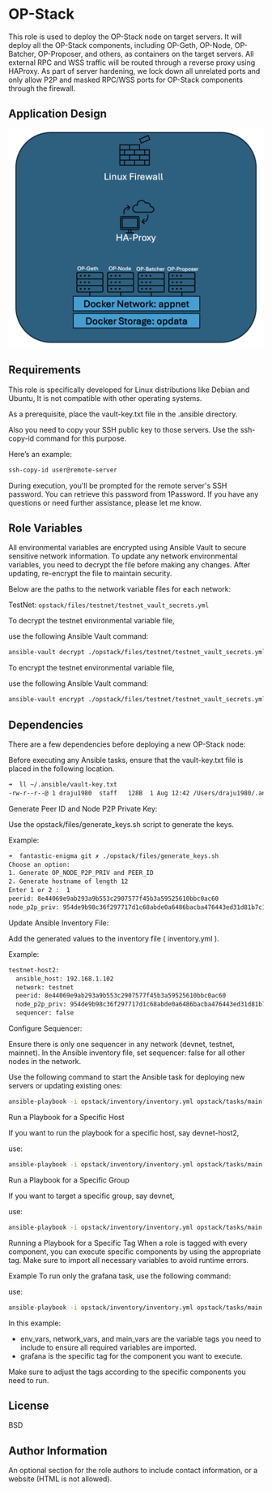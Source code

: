OP-Stack
=========

This role is used to deploy the OP-Stack node on target servers. It will deploy all the OP-Stack components, including OP-Geth, OP-Node, OP-Batcher, OP-Proposer, and others, as containers on the target servers. All external RPC and WSS traffic will be routed through a reverse proxy using HAProxy. As part of server hardening, we lock down all unrelated ports and only allow P2P and masked RPC/WSS ports for OP-Stack components through the firewall.

Application Design
------------------
![alt text](nodedesign.png)


Requirements
------------

This role is specifically developed for Linux distributions like Debian and Ubuntu, It is not compatible with other operating systems.

As a prerequisite, place the vault-key.txt file in the .ansible directory. 

Also you need to copy your SSH public key to those servers. Use the ssh-copy-id command for this purpose. 

Here’s an example:

```sh
ssh-copy-id user@remote-server
```
During execution, you'll be prompted for the remote server's SSH password. You can retrieve this password from 1Password. If you have any questions or need further assistance, please let me know.

Role Variables
--------------

All environmental variables are encrypted using Ansible Vault to secure sensitive network information. To update any network environmental variables, you need to decrypt the file before making any changes. After updating, re-encrypt the file to maintain security.

Below are the paths to the network variable files for each network:

TestNet: ```opstack/files/testnet/testnet_vault_secrets.yml```


To decrypt the testnet environmental variable file, 

use the following Ansible Vault command:

```sh
ansible-vault decrypt ./opstack/files/testnet/testnet_vault_secrets.yml
```

To encrypt the testnet environmental variable file, 

use the following Ansible Vault command:

```sh
ansible-vault encrypt ./opstack/files/testnet/testnet_vault_secrets.yml
```

Dependencies
------------

There are a few dependencies before deploying a new OP-Stack node:


Before executing any Ansible tasks, ensure that the vault-key.txt file is placed in the following location. 

```sh
➜  ll ~/.ansible/vault-key.txt 
-rw-r--r--@ 1 draju1980  staff   128B  1 Aug 12:42 /Users/draju1980/.ansible/vault-key.txt
```

Generate Peer ID and Node P2P Private Key:

Use the opstack/files/generate_keys.sh script to generate the keys.

Example:
```sh 
➜  fantastic-enigma git ✗ ./opstack/files/generate_keys.sh
Choose an option:
1. Generate OP_NODE_P2P_PRIV and PEER_ID
2. Generate hostname of length 12
Enter 1 or 2 :  1                                   
peerid: 8e44069e9ab293a9b553c2907577f45b3a59525610bbc0ac60
node_p2p_priv: 954de9b98c36f297717d1c68abde0a6486bacba476443ed31d81b7c1c643700d
```

Update Ansible Inventory File:

Add the generated values to the inventory file ( inventory.yml ).

Example:

```sh
testnet-host2:
  ansible_host: 192.168.1.102
  network: testnet
  peerid: 8e44069e9ab293a9b553c2907577f45b3a59525610bbc0ac60
  node_p2p_priv: 954de9b98c36f297717d1c68abde0a6486bacba476443ed31d81b7c1c643700d  
  sequencer: false
```

Configure Sequencer:

Ensure there is only one sequencer in any network (devnet, testnet, mainnet). 
In the Ansible inventory file, 
set sequencer: false for all other nodes in the network.



Use the following command to start the Ansible task for deploying new servers or updating existing ones:

```sh
ansible-playbook -i opstack/inventory/inventory.yml opstack/tasks/main.yml
```

Run a Playbook for a Specific Host

If you want to run the playbook for a specific host, say devnet-host2, 

use:
```sh
ansible-playbook -i opstack/inventory/inventory.yml opstack/tasks/main.yml --limit testnet-host2
```

Run a Playbook for a Specific Group

If you want to target a specific group, say devnet,

use:
```sh
ansible-playbook -i opstack/inventory/inventory.yml opstack/tasks/main.yml --limit testnet
```

Running a Playbook for a Specific Tag
When a role is tagged with every component, you can execute specific components by using the appropriate tag. Make sure to import all necessary variables to avoid runtime errors.

Example
To run only the grafana task, use the following command:

use:
```sh
ansible-playbook -i opstack/inventory/inventory.yml opstack/tasks/main.yml --tags env_vars,network_vars,main_vars,grafana
```

In this example:

* env_vars, network_vars, and main_vars are the variable tags you need to include to ensure all required variables are imported.
* grafana is the specific tag for the component you want to execute.

Make sure to adjust the tags according to the specific components you need to run.

License
-------

BSD

Author Information
------------------

An optional section for the role authors to include contact information, or a website (HTML is not allowed).

